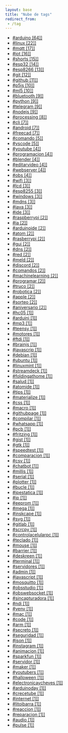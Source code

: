 ```yaml
---
layout: base
title: "Nube de tags"
redirect_from:
 - /tag
---
```


<div class="link-list">
	<ul>
		<li>
			<a href="/tag/arduino">#arduino [64]]</a>
		</li>
		<li>
			<a href="/tag/linux">#linux [22]]</a>
		</li>
		<li>
			<a href="/tag/mqtt">#mqtt [17]]</a>
		</li>
		<li>
			<a href="/tag/iot">#iot [16]]</a>
		</li>
		<li>
			<a href="/tag/shorts">#shorts [15]]</a>
		</li>
		<li>
			<a href="/tag/esp32">#esp32 [14]]</a>
		</li>
		<li>
			<a href="/tag/esp8266">#esp8266 [13]]</a>
		</li>
		<li>
			<a href="/tag/git">#git [12]]</a>
		</li>
		<li>
			<a href="/tag/github">#github [11]]</a>
		</li>
		<li>
			<a href="/tag/p5js">#p5js [10]]</a>
		</li>
		<li>
			<a href="/tag/ml5">#ml5 [10]]</a>
		</li>
		<li>
			<a href="/tag/bluetooth">#bluetooth [9]]</a>
		</li>
		<li>
			<a href="/tag/python">#python [9]]</a>
		</li>
		<li>
			<a href="/tag/telegram">#telegram [9]]</a>
		</li>
		<li>
			<a href="/tag/nodejs">#nodejs [9]]</a>
		</li>
		<li>
			<a href="/tag/processing">#processing [8]]</a>
		</li>
		<li>
			<a href="/tag/cli">#cli [7]]</a>
		</li>
		<li>
			<a href="/tag/android">#android [7]]</a>
		</li>
		<li>
			<a href="/tag/freecad">#freecad [7]]</a>
		</li>
		<li>
			<a href="/tag/comando">#comando [5]]</a>
		</li>
		<li>
			<a href="/tag/vscode">#vscode [5]]</a>
		</li>
		<li>
			<a href="/tag/youtube">#youtube [4]]</a>
		</li>
		<li>
			<a href="/tag/programacion">#programacion [4]]</a>
		</li>
		<li>
			<a href="/tag/blender">#blender [4]]</a>
		</li>
		<li>
			<a href="/tag/editarvideo">#editarvideo [4]]</a>
		</li>
		<li>
			<a href="/tag/webserver">#webserver [4]]</a>
		</li>
		<li>
			<a href="/tag/obs">#obs [4]]</a>
		</li>
		<li>
			<a href="/tag/wifi">#wifi [3]]</a>
		</li>
		<li>
			<a href="/tag/lcd">#lcd [3]]</a>
		</li>
		<li>
			<a href="/tag/esp8255">#esp8255 [3]]</a>
		</li>
		<li>
			<a href="/tag/windows">#windows [3]]</a>
		</li>
		<li>
			<a href="/tag/mdns">#mdns [3]]</a>
		</li>
		<li>
			<a href="/tag/java">#java [3]]</a>
		</li>
		<li>
			<a href="/tag/ide">#ide [3]]</a>
		</li>
		<li>
			<a href="/tag/raspberrypi">#raspberrypi [2]]</a>
		</li>
		<li>
			<a href="/tag/ia">#ia [2]]</a>
		</li>
		<li>
			<a href="/tag/arduinoide">#arduinoide [2]]</a>
		</li>
		<li>
			<a href="/tag/atom">#atom [2]]</a>
		</li>
		<li>
			<a href="/tag/rasberrypi">#rasberrypi [2]]</a>
		</li>
		<li>
			<a href="/tag/gui">#gui [2]]</a>
		</li>
		<li>
			<a href="/tag/dns">#dns [2]]</a>
		</li>
		<li>
			<a href="/tag/red">#red [2]]</a>
		</li>
		<li>
			<a href="/tag/meld">#meld [2]]</a>
		</li>
		<li>
			<a href="/tag/discord">#discord [2]]</a>
		</li>
		<li>
			<a href="/tag/comandos">#comandos [2]]</a>
		</li>
		<li>
			<a href="/tag/machinelearning">#machinelearning [2]]</a>
		</li>
		<li>
			<a href="/tag/programar">#programar [2]]</a>
		</li>
		<li>
			<a href="/tag/truco">#truco [2]]</a>
		</li>
		<li>
			<a href="/tag/robotica">#robotica [2]]</a>
		</li>
		<li>
			<a href="/tag/apple">#apple [2]]</a>
		</li>
		<li>
			<a href="/tag/sorteo">#sorteo [2]]</a>
		</li>
		<li>
			<a href="/tag/aniversario">#aniversario [2]]</a>
		</li>
		<li>
			<a href="/tag/hc05">#hc05 [1]]</a>
		</li>
		<li>
			<a href="/tag/arduini">#arduini [1]]</a>
		</li>
		<li>
			<a href="/tag/mp3">#mp3 [1]]</a>
		</li>
		<li>
			<a href="/tag/teensy">#teensy [1]]</a>
		</li>
		<li>
			<a href="/tag/motores">#motores [1]]</a>
		</li>
		<li>
			<a href="/tag/ftdi">#ftdi [1]]</a>
		</li>
		<li>
			<a href="/tag/brainjs">#brainjs [1]]</a>
		</li>
		<li>
			<a href="/tag/javascrip">#javascrip [1]]</a>
		</li>
		<li>
			<a href="/tag/debian">#debian [1]]</a>
		</li>
		<li>
			<a href="/tag/ubuntu">#ubuntu [1]]</a>
		</li>
		<li>
			<a href="/tag/linuxmint">#linuxmint [1]]</a>
		</li>
		<li>
			<a href="/tag/streamdeck">#streamdeck [1]]</a>
		</li>
		<li>
			<a href="/tag/foldingathome">#foldingathome [1]]</a>
		</li>
		<li>
			<a href="/tag/salud">#salud [1]]</a>
		</li>
		<li>
			<a href="/tag/atomide">#atomide [1]]</a>
		</li>
		<li>
			<a href="/tag/tips">#tips [1]]</a>
		</li>
		<li>
			<a href="/tag/materialize">#materialize [1]]</a>
		</li>
		<li>
			<a href="/tag/css">#css [1]]</a>
		</li>
		<li>
			<a href="/tag/macro">#macro [1]]</a>
		</li>
		<li>
			<a href="/tag/githubpage">#githubpage [1]]</a>
		</li>
		<li>
			<a href="/tag/compilar">#compilar [1]]</a>
		</li>
		<li>
			<a href="/tag/whatsapp">#whatsapp [1]]</a>
		</li>
		<li>
			<a href="/tag/pcb">#pcb [1]]</a>
		</li>
		<li>
			<a href="/tag/fritzing">#fritzing [1]]</a>
		</li>
		<li>
			<a href="/tag/gist">#gist [1]]</a>
		</li>
		<li>
			<a href="/tag/gtk">#gtk [1]]</a>
		</li>
		<li>
			<a href="/tag/speedtest">#speedtest [1]]</a>
		</li>
		<li>
			<a href="/tag/comparacion">#comparacion [1]]</a>
		</li>
		<li>
			<a href="/tag/csv">#csv [1]]</a>
		</li>
		<li>
			<a href="/tag/chatbot">#chatbot [1]]</a>
		</li>
		<li>
			<a href="/tag/millis">#millis [1]]</a>
		</li>
		<li>
			<a href="/tag/serial">#serial [1]]</a>
		</li>
		<li>
			<a href="/tag/plotter">#plotter [1]]</a>
		</li>
		<li>
			<a href="/tag/bucle">#bucle [1]]</a>
		</li>
		<li>
			<a href="/tag/ipestatica">#ipestatica [1]]</a>
		</li>
		<li>
			<a href="/tag/ip">#ip [1]]</a>
		</li>
		<li>
			<a href="/tag/eeprom">#eeprom [1]]</a>
		</li>
		<li>
			<a href="/tag/mega">#mega [1]]</a>
		</li>
		<li>
			<a href="/tag/inskcape">#inskcape [1]]</a>
		</li>
		<li>
			<a href="/tag/svg">#svg [1]]</a>
		</li>
		<li>
			<a href="/tag/gitlab">#gitlab [1]]</a>
		</li>
		<li>
			<a href="/tag/scrcpy">#scrcpy [1]]</a>
		</li>
		<li>
			<a href="/tag/controlacelularpc">#controlacelularpc [1]]</a>
		</li>
		<li>
			<a href="/tag/teclado">#teclado [1]]</a>
		</li>
		<li>
			<a href="/tag/mouse">#mouse [1]]</a>
		</li>
		<li>
			<a href="/tag/barrier">#barrier [1]]</a>
		</li>
		<li>
			<a href="/tag/deskreen">#deskreen [1]]</a>
		</li>
		<li>
			<a href="/tag/terminal">#terminal [1]]</a>
		</li>
		<li>
			<a href="/tag/servidores">#servidores [1]]</a>
		</li>
		<li>
			<a href="/tag/admin">#admin [1]]</a>
		</li>
		<li>
			<a href="/tag/javascript">#javascript [1]]</a>
		</li>
		<li>
			<a href="/tag/mosquitto">#mosquitto [1]]</a>
		</li>
		<li>
			<a href="/tag/obsstudio">#obsstudio [1]]</a>
		</li>
		<li>
			<a href="/tag/obswebsocket">#obswebsocket [1]]</a>
		</li>
		<li>
			<a href="/tag/sincapturadora">#sincapturadora [1]]</a>
		</li>
		<li>
			<a href="/tag/ndi">#ndi [1]]</a>
		</li>
		<li>
			<a href="/tag/venv">#venv [1]]</a>
		</li>
		<li>
			<a href="/tag/mac">#mac [1]]</a>
		</li>
		<li>
			<a href="/tag/code">#code [1]]</a>
		</li>
		<li>
			<a href="/tag/arm">#arm [1]]</a>
		</li>
		<li>
			<a href="/tag/secreto">#secreto [1]]</a>
		</li>
		<li>
			<a href="/tag/seguridad">#seguridad [1]]</a>
		</li>
		<li>
			<a href="/tag/json">#json [1]]</a>
		</li>
		<li>
			<a href="/tag/instagram">#instagram [1]]</a>
		</li>
		<li>
			<a href="/tag/animacion">#animacion [1]]</a>
		</li>
		<li>
			<a href="/tag/sparkfun">#sparkfun [1]]</a>
		</li>
		<li>
			<a href="/tag/servidor">#servidor [1]]</a>
		</li>
		<li>
			<a href="/tag/maker">#maker [1]]</a>
		</li>
		<li>
			<a href="/tag/youtubers">#youtubers [1]]</a>
		</li>
		<li>
			<a href="/tag/halloween">#halloween [1]]</a>
		</li>
		<li>
			<a href="/tag/electronicaycheves">#electronicaycheves [1]]</a>
		</li>
		<li>
			<a href="/tag/arduinoday">#arduinoday [1]]</a>
		</li>
		<li>
			<a href="/tag/crecetube">#crecetube [1]]</a>
		</li>
		<li>
			<a href="/tag/internet">#internet [1]]</a>
		</li>
		<li>
			<a href="/tag/litoibarra">#litoibarra [1]]</a>
		</li>
		<li>
			<a href="/tag/reaccion">#reaccion [1]]</a>
		</li>
		<li>
			<a href="/tag/reparacion">#reparacion [1]]</a>
		</li>
		<li>
			<a href="/tag/audio">#audio [1]]</a>
		</li>
		<li>
			<a href="/tag/pulse">#pulse [1]]</a>
		</li>
	</ul>
</div>
